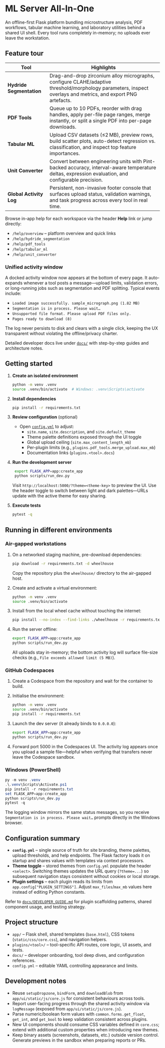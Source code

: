 # ML Server All-In-One

An offline-first Flask platform bundling microstructure analysis, PDF workflows, tabular machine learning, and laboratory utilities behind a shared UI shell. Every tool runs completely in-memory; no uploads ever leave the workstation.

## Feature tour

| Tool | Highlights |
| --- | --- |
| **Hydride Segmentation** | Drag-and-drop zirconium alloy micrographs, configure CLAHE/adaptive threshold/morphology parameters, inspect overlays and metrics, and export PNG artefacts. |
| **PDF Tools** | Queue up to 10 PDFs, reorder with drag handles, apply per-file page ranges, merge instantly, or split a single PDF into per-page downloads. |
| **Tabular ML** | Upload CSV datasets (≤2 MB), preview rows, build scatter plots, auto-detect regression vs. classification, and inspect top feature importances. |
| **Unit Converter** | Convert between engineering units with Pint-backed accuracy, interval-aware temperature deltas, expression evaluation, and configurable precision. |
| **Global Activity Log** | Persistent, non-invasive footer console that surfaces upload status, validation warnings, and task progress across every tool in real time. |

Browse in-app help for each workspace via the header **Help** link or jump directly:

- `/help/overview` – platform overview and quick links
- `/help/hydride_segmentation`
- `/help/pdf_tools`
- `/help/tabular_ml`
- `/help/unit_converter`

### Unified activity window

A docked activity window now appears at the bottom of every page. It auto-expands whenever a tool posts a message—upload limits, validation errors, or long-running jobs such as segmentation and PDF splitting. Typical events include:

- `Loaded image successfully. sample_micrograph.png (1.82 MB)`
- `Segmentation is in process. Please wait…`
- `Unsupported file format. Please upload PDF files only.`
- `Pages ready to download (8)`

The log never persists to disk and clears with a single click, keeping the UX transparent without violating the offline/privacy charter.

Detailed developer docs live under [`docs/`](docs/) with step-by-step guides and architecture notes.

## Getting started

1. **Create an isolated environment**

   ```bash
   python -m venv .venv
   source .venv/bin/activate  # Windows: .venv\Scripts\activate
   ```

2. **Install dependencies**

   ```bash
   pip install -r requirements.txt
   ```

3. **Review configuration** (optional)

   - Open [`config.yml`](config.yml) to adjust:
     - `site.name`, `site.description`, and `site.default_theme`
     - Theme palette definitions exposed through the UI toggle
     - Global upload ceiling (`site.max_content_length_mb`)
     - Per-plugin limits (e.g., `plugins.pdf_tools.merge_upload.max_mb`)
     - Documentation links (`plugins.<tool>.docs`)

4. **Run the development server**

   ```bash
    export FLASK_APP=app:create_app
    python scripts/run_dev.py
   ```

   Visit `http://localhost:5000/?theme=<theme-key>` to preview the UI. Use the header toggle to switch between light and dark palettes—URLs update with the active theme for easy sharing.

5. **Execute tests**

   ```bash
   pytest -q
   ```

## Running in different environments

### Air-gapped workstations

1. On a networked staging machine, pre-download dependencies:

   ```bash
   pip download -r requirements.txt -d wheelhouse
   ```

   Copy the repository plus the `wheelhouse/` directory to the air-gapped host.

2. Create and activate a virtual environment:

   ```bash
   python -m venv .venv
   source .venv/bin/activate
   ```

3. Install from the local wheel cache without touching the internet:

   ```bash
   pip install --no-index --find-links ./wheelhouse -r requirements.txt
   ```

4. Run the server offline:

   ```bash
   export FLASK_APP=app:create_app
   python scripts/run_dev.py
   ```

   All uploads stay in-memory; the bottom activity log will surface file-size checks (e.g., `File exceeds allowed limit (5 MB)`).

### GitHub Codespaces

1. Create a Codespace from the repository and wait for the container to build.
2. Initialise the environment:

   ```bash
   python -m venv .venv
   source .venv/bin/activate
   pip install -r requirements.txt
   ```

3. Launch the dev server (it already binds to `0.0.0.0`):

   ```bash
   export FLASK_APP=app:create_app
   python scripts/run_dev.py
   ```

4. Forward port 5000 in the Codespaces UI. The activity log appears once you upload a sample file—helpful when verifying that transfers never leave the Codespace sandbox.

### Windows (PowerShell)

```powershell
py -m venv .venv
.\.venv\Scripts\Activate.ps1
pip install -r requirements.txt
set FLASK_APP=app:create_app
python scripts\run_dev.py
pytest -q
```

The logging window mirrors the same status messages, so you receive `Segmentation is in process. Please wait…` prompts directly in the Windows browser.

## Configuration summary

- **`config.yml`** – single source of truth for site branding, theme palettes, upload thresholds, and help endpoints. The Flask factory loads it on startup and shares values with templates via context processors.
- **Theme toggle** – stored themes from `config.yml` populate the header `<select>`. Switching themes updates the URL query (`?theme=...`) so subsequent navigation stays consistent without cookies or local storage.
- **Plugin settings** – each plugin reads its limits from `app.config["PLUGIN_SETTINGS"]`. Adjust `max_files`/`max_mb` values here instead of editing Python constants.

Refer to [`docs/DEVELOPER_GUIDE.md`](docs/DEVELOPER_GUIDE.md) for plugin scaffolding patterns, shared component usage, and testing strategy.

## Project structure

- `app/` – Flask shell, shared templates (`base.html`), CSS tokens (`static/css/core.css`), and navigation helpers.
- `plugins/<tool>/` – tool-specific API routes, core logic, UI assets, and tests.
- `docs/` – developer onboarding, tool deep dives, and configuration references.
- `config.yml` – editable YAML controlling appearance and limits.

## Development notes

- Reuse `setupDropzone`, `bindForm`, and `downloadBlob` from `app/ui/static/js/core.js` for consistent behaviours across tools.
- Report user-facing progress through the shared activity window via `logMessage` (exposed from `app/ui/static/js/core.js`).
- Parse numeric/boolean form values with `common.forms.get_float`, `get_int`, and `get_bool` to keep validation consistent across plugins.
- New UI components should consume CSS variables defined in `core.css`; extend with additional custom properties when introducing new themes.
- Keep binary assets (screenshots, datasets, etc.) outside version control. Generate previews in the sandbox when preparing reports or PRs.
